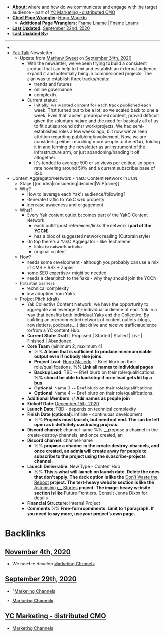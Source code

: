 - **[About](<About.md>):** where and how do we communicate and engage with the target audience - part of [YC Marketing - distributed CMO](<YC Marketing - distributed CMO.md>)
- **[Chief Page Wrangler](<Chief Page Wrangler.md>):** [Hugo Macedo](<Hugo Macedo.md>) 
    - **[Additional Page Wranglers](<Additional Page Wranglers.md>):** [Fname Lname](<Fname Lname.md>) | [Fname Lname](<Fname Lname.md>) 
- **[Last Updated](<Last Updated.md>):** [September 22nd, 2020](<September 22nd, 2020.md>)
- **[Last Updated By](<Last Updated By.md>):** 
-  ----------------------------------------------
- 
- [Yak Talk](<Yak Talk.md>) Newsletter
    - Update from [Matthew Sweet](<Matthew Sweet.md>) on [September 24th, 2020](<September 24th, 2020.md>)
        - With the newsletter, we've been trying to build a consistent product that can help to find and establish an external audience, expand it and potentially bring in commissioned projects.
The plan was to establish three tracks/beats: 
            - trends and futures
            - online governance
            - complexity. 
        - Current status:
            - Initially, we wanted content for each track published each week. That turned out to be a lot, so we scaled back to one a week. Even that, absent preprepared content, proved difficult given the voluntary nature and the need for basically all of us to fit duties around other work/projects. We had semi-established roles a few weeks ago, but now we've seen attrition regarding publishing/involvement. Now, we are considering either recruiting more people to the effort, folding it in and forming the newsletter as an instrument of the infrastructure arm, or just abandoning/handing it off altogether.
            - It's tended to average 500 or so views per edition, an open rate hovering around 50% and a current subscriber base of 330.
- Content Aggregator/Network - YakC Content Network (YCCN)
    - Stage {{or: idea|considering|decided|WIP|done}}
    - Why?
        - How to leverage each Yak's audience/following?
        - Generate traffic to YakC web property
        - Increase awareness and engagement 
    - What?
        - Every Yak content outlet becomes part of the YakC Content Network
            - each outlet/post references/links the network (__part of the YCCN__)
            - has a bloc of suggested network reading (Outbrain style)
        - On top there's a YakC Aggregator - like Techmeme
            - links to network articles
            - original content
    - How?
        - needs some development - although you probably can use a mix of CMS + RSS + Zapier
        - some SEO expertise< might be needed
        - needs a clear pitch to the Yaks - why they should join the YCCN 
    - Potential barriers
        - technical complexity
        - low adoption from Yaks 
    - Project Pitch (draft)
        - Yak Collective Content Network: we have the opportunity to aggregate and leverage the individual audience of each Yak in a way that benefits both individual Yaks and the Collective. By building an interconnected network of content outlets (blogs, newsletters, podcasts,...) that drive and receive traffic/audience to/from a YC content Hub.
        - **Current State**:  **Draft** | Proposed | Started | Stalled | Live | Finished | Abandoned
        - **Core Team** (minimum 2, maximum 4) 
            - %% __A team that is sufficient to produce minimum viable output even if nobody else joins.__
            - **Project Lead**:  [Hugo Macedo](<Hugo Macedo.md>)  -- Brief blurb on their role/qualifications. %% __Link all names to individual pages__
            - **Backup Lead**: TBD  -- Brief blurb on their role/qualifications.  __%% should be able to backstop if main lead gets hit by a bus__
            - **Optional**: Name 3 -- Brief blurb on their role/qualifications.
            - **Optional**: Name 4 -- Brief blurb on their role/qualifications.
        - **Additional Members**: // __Add names as people join__
        - **Kickoff Date**: [December 15th, 2020](<December 15th, 2020.md>)
        - **Launch Date**: TBD - depends on technical complexity 
        - **Finish Date (optional)**: infinite - continuous development
            - %% __Projects must launch, but need not end. The can be left open as indefinitely continuing projects.__
        - **Discord channel**: channel-name %% __propose a channel in the create-destroy-channels, and once created, an
        - **Discord channel**: channel-name 
            - %% __propose a channel in the create-destroy-channels, and once created, an admin will create a way for people to subscribe to the project using the subscribe-projects channel.__
        - **Launch Deliverable**: New Type - Content Hub
            - %% __This is what will launch on launch date. Delete the ones that don't apply. The deck option is like the__ [Don’t Waste the Reboot](<Don’t Waste the Reboot.md>) __project. The text-heavy website section is like the__ [Astonishing__ Stories](<Astonishing__ Stories.md>) __project. The image-heavy website section is like__ [Future Frontiers](<Future Frontiers.md>). Consult [Jenna Dixon](<Jenna Dixon.md>) for details
        - **Financial Structure**: Internal Project
        - **Comments** %% __Free-form comments. Limit to 1 paragraph. If you need to say more, use your project's own page.__

# Backlinks
## [November 4th, 2020](<November 4th, 2020.md>)
- We need to develop [Marketing Channels](<Marketing Channels.md>)

## [September 29th, 2020](<September 29th, 2020.md>)
- "[Marketing Channels](<Marketing Channels.md>)

- [Marketing Channels](<Marketing Channels.md>)

## [YC Marketing - distributed CMO](<YC Marketing - distributed CMO.md>)
- [Marketing Channels](<Marketing Channels.md>)


